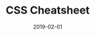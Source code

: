 ---
title: CSS Cheatsheet
description: A list of useful patterns
type: cheatsheet
date: 2019-02-01
---